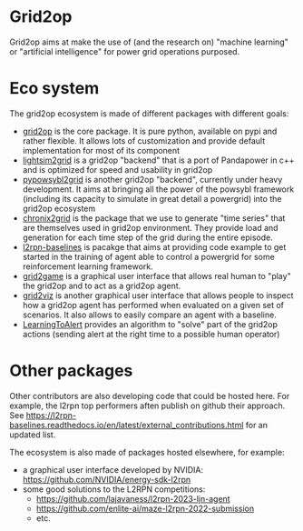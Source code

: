 # Grid2op

Grid2op aims at make the use of (and the research on) "machine learning" or "artificial intelligence" for power grid operations purposed.

# Eco system

The grid2op ecosystem is made of different packages with different goals:

- [grid2op](https://github.com/Grid2op/grid2op) is the core package. It is pure python, available on pypi and rather flexible. It allows lots of customization and provide default implementation for most of its component
- [lightsim2grid](https://github.com/Grid2op/lightsim2grid) is a grid2op "backend" that is a port of Pandapower in c++ and is optimized for speed and usability in grid2op
- [pypowsybl2grid](https://github.com/Grid2op/pypowsybl2grid) is another grid2op "backend", currently under heavy development. It aims at bringing all the power of the powsybl framework (including its capacity to simulate in great detail a powergrid) into the grid2op ecosystem
- [chronix2grid](https://github.com/Grid2op/chronix2grid) is the package that we use to generate "time series" that are themselves used in grid2op environment. They provide load and generation for each time step of the grid during the entire episode.
- [l2rpn-baselines](https://github.com/Grid2op/l2rpn-baselines) is pacakge that aims at providing code example to get started in the training of agent able to control a powergrid for some reinforcement learning framework.
- [grid2game](https://github.com/Grid2op/grid2game) is a graphical user interface that allows real human to "play" the grid2op and to act as a grid2op agent.
- [grid2viz](https://github.com/Grid2op/grid2viz) is another graphical user interface that allows people to inspect how a grid2op agent has performed when evaluated on a given set of scenarios. It also allows to easily compare an agent with a baseline.
- [LearningToAlert](https://github.com/Grid2op/LearningToAlert) provides an algorithm to "solve" part of the grid2op actions (sending alert at the right time to a possible human operator)

# Other packages

Other contributors are also developing code that could be hosted here. For example, the l2rpn top performers aften publish on github their approach. See https://l2rpn-baselines.readthedocs.io/en/latest/external_contributions.html for an updated list.

 The ecosystem is also made of packages hosted elsewhere, for example:

 - a graphical user interface developed by NVIDIA: https://github.com/NVIDIA/energy-sdk-l2rpn
 - some good solutions to the L2RPN competitions:
   - https://github.com/lajavaness/l2rpn-2023-ljn-agent
   - https://github.com/enlite-ai/maze-l2rpn-2022-submission
   - etc. 
